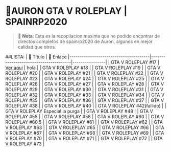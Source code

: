# 🌟AURON GTA V ROLEPLAY | SPAINRP2020

> 🎥 **Nota**: Esta es la recopilacion maxima que he podido encontrar de directos completos de spainrp2020 de Auron, algunos en mejor calidad que otros.

##LISTA:
| 🎥 Título                            | 🔗 Enlace
|---------------------------------------|---------------------------------------|----------------|
| GTA V ROLEPLAY \#17                   | [Ver aquí](https://ejemplo.com/marte) | hola           |
| GTA V ROLEPLAY \#18                   |
| GTA V ROLEPLAY \#19                   |
| GTA V ROLEPLAY \#20                   |
| GTA V ROLEPLAY \#21                   |
| GTA V ROLEPLAY \#22                   |
| GTA V ROLEPLAY \#23                   |
| GTA V ROLEPLAY \#24                   |
| GTA V ROLEPLAY \#25                   |
| GTA V ROLEPLAY \#26                   |
| GTA V ROLEPLAY \#27                   |
| GTA V ROLEPLAY \#28                   |
| GTA V ROLEPLAY \#29                   |
| GTA V ROLEPLAY \#30                   |
| GTA V ROLEPLAY \#31                   |
| GTA V ROLEPLAY \#32                   |
| GTA V ROLEPLAY \#33                   |
| GTA V ROLEPLAY \#34                   |
| GTA V ROLEPLAY \#35                   |
| GTA V ROLEPLAY \#36                   |
| GTA V ROLEPLAY \#37                   |
| GTA V ROLEPLAY \#38                   |
| GTA V ROLEPLAY \#40                   |
| GTA V ROLEPLAY \#42(fallido)          |
| GTA V ROLEPLAY  Especial la purga     |
| GTA V ROLEPLAY \#48                   |
| GTA V ROLEPLAY \#55                   |
| GTA V ROLEPLAY \#58                   |
| GTA V ROLEPLAY \#60                   |
| GTA V ROLEPLAY \#60.5                 |
| GTA V ROLEPLAY \#61                   |
| GTA V ROLEPLAY \#62                   |
| GTA V ROLEPLAY \#63                   |
| GTA V ROLEPLAY \#65                   |
| GTA V ROLEPLAY \#66                   |
| GTA V ROLEPLAY \#67                   |
| GTA V ROLEPLAY \#68                   |
| GTA V ROLEPLAY \#69                   |
| GTA V ROLEPLAY \#70                   |
| GTA V ROLEPLAY \#71                   |
| GTA V ROLEPLAY \#72                   |
| GTA V ROLEPLAY \#73                   |
